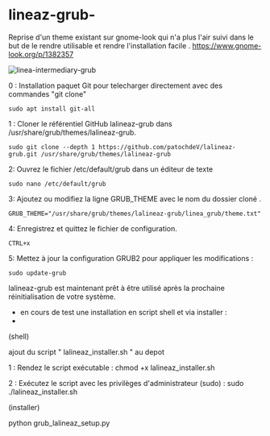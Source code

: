 # lineaz-grub-
Reprise d'un theme existant sur gnome-look qui n'a plus l'air suivi dans le but de le rendre utilisable et rendre l'installation facile . https://www.gnome-look.org/p/1382357

![linea-intermediary-grub](https://github.com/user-attachments/assets/145a0da9-c0a5-4d76-9058-05e8c310df77)


0 : Installation paquet Git pour telecharger directement avec des commandes "git clone"

    sudo apt install git-all 

1 : Cloner le référentiel GitHub lalineaz-grub dans /usr/share/grub/themes/lalineaz-grub.

    sudo git clone --depth 1 https://github.com/patochdeV/lalineaz-grub.git /usr/share/grub/themes/lalineaz-grub

2: Ouvrez le fichier /etc/default/grub dans un éditeur de texte 

    sudo nano /etc/default/grub

3: Ajoutez ou modifiez la ligne GRUB_THEME avec le nom du dossier cloné .

    GRUB_THEME="/usr/share/grub/themes/lalineaz-grub/linea_grub/theme.txt"

4: Enregistrez et quittez le fichier de configuration.

    CTRL+x

5: Mettez à jour la configuration GRUB2 pour appliquer les modifications :

    sudo update-grub

lalineaz-grub est maintenant prêt à être utilisé après la prochaine réinitialisation de votre système.



- en cours de test une installation en script shell et via installer :
- 
(shell)

  ajout du script " lalineaz_installer.sh " au depot 

  1 : Rendez le script exécutable : chmod +x lalineaz_installer.sh

  2 : Exécutez le script avec les privilèges d'administrateur (sudo) : sudo ./lalineaz_installer.sh

  (installer)

  python grub_lalineaz_setup.py

  

